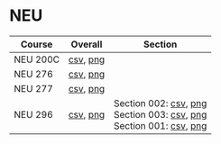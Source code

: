 # NEU

| Course | Overall | Section |
| ------ | ------- | ------- |
| NEU 200C | [csv](https://github.com/UCSD-Historical-Enrollment-Data/2024Spring/blob/main/overall/NEU%20200C.csv), [png](https://raw.githubusercontent.com/UCSD-Historical-Enrollment-Data/2024Spring/main/plot_overall/NEU%20200C.png) |  |
| NEU 276 | [csv](https://github.com/UCSD-Historical-Enrollment-Data/2024Spring/blob/main/overall/NEU%20276.csv), [png](https://raw.githubusercontent.com/UCSD-Historical-Enrollment-Data/2024Spring/main/plot_overall/NEU%20276.png) |  |
| NEU 277 | [csv](https://github.com/UCSD-Historical-Enrollment-Data/2024Spring/blob/main/overall/NEU%20277.csv), [png](https://raw.githubusercontent.com/UCSD-Historical-Enrollment-Data/2024Spring/main/plot_overall/NEU%20277.png) |  |
| NEU 296 | [csv](https://github.com/UCSD-Historical-Enrollment-Data/2024Spring/blob/main/overall/NEU%20296.csv), [png](https://raw.githubusercontent.com/UCSD-Historical-Enrollment-Data/2024Spring/main/plot_overall/NEU%20296.png) | Section 002: [csv](https://github.com/UCSD-Historical-Enrollment-Data/2024Spring/blob/main/section/NEU%20296_002.csv), [png](https://raw.githubusercontent.com/UCSD-Historical-Enrollment-Data/2024Spring/main/plot_section/NEU%20296_002.png)<br>Section 003: [csv](https://github.com/UCSD-Historical-Enrollment-Data/2024Spring/blob/main/section/NEU%20296_003.csv), [png](https://raw.githubusercontent.com/UCSD-Historical-Enrollment-Data/2024Spring/main/plot_section/NEU%20296_003.png)<br>Section 001: [csv](https://github.com/UCSD-Historical-Enrollment-Data/2024Spring/blob/main/section/NEU%20296_001.csv), [png](https://raw.githubusercontent.com/UCSD-Historical-Enrollment-Data/2024Spring/main/plot_section/NEU%20296_001.png) |
